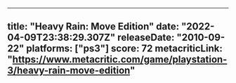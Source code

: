 
---
title: "Heavy Rain: Move Edition"
date: "2022-04-09T23:38:29.307Z"
releaseDate: "2010-09-22"
platforms: ["ps3"]
score: 72
metacriticLink: "https://www.metacritic.com/game/playstation-3/heavy-rain-move-edition"
---
